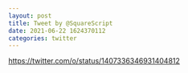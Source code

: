 ```yaml
--- 
layout: post 
title: Tweet by @SquareScript 
date: 2021-06-22 1624370112 
categories: twitter 
--- 
```

https://twitter.com/o/status/1407336346931404812